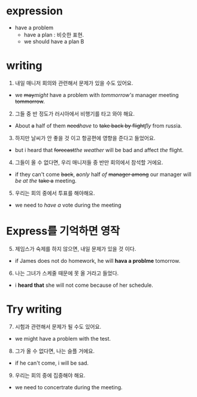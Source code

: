 # expression 
- have a problem
  - have a plan : 비슷한 표현. 
  - we should have a plan B

# writing
1. 내일 매니저 회의와 관련해서 문제가 있을 수도 있어요.
- we ~~may~~*might* have a problem with *tommorrow's* manager meeting
  ~~tommorrow~~.
2. 그들 중 반 정도가 러시아에서 비행기를 타고 와야 해요.
- About ~~a~~ half of them ~~need~~*have* to ~~take back by flight~~*fly* from rus*s*ia. 
3. 하지만 날씨가 안 좋을 것 이고 항공편에 영향을 준다고 들었어요.
- but i heard that ~~forecast~~*the weather*  will be bad and affect *the* flight.
4. 그들이 올 수 없다면, 우리 매니저들 중 반만 회의에서 참석할 거에요.
- if they can't come ~~back~~, ~~a~~*only* half *of* ~~manager among~~
  our manager will *be at the* ~~take a~~
  meeting.
5. 우리는 회의 중에서 투표를 해야해요.
- we need to *have a* vote during the meeting

# Express를 기억하면 영작
5. 제임스가 숙제를 하지 않으면, 내일 문제가 있을 것 이다. 
- if James does not do homework, he will **hava a problme** tomorrow.
6. 나는 그녀가 스케줄 때문에 못 올 거라고 들었다.
- i **heard that** she will not come because of her schedule.

# Try writing
7. 시험과 관련해서 문제가 될 수도 있어요.
- we might have a problem with the test.

8. 그가 올 수 없다면, 나는 슬플 거에요.
- if he can't come, i will be sad.

9. 우리는 회의 중에 집중해야 해요.
- we need to concertrate during the meeting.



